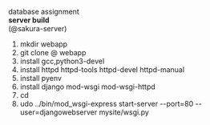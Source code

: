 database assignment  
**server build**  
(@sakura-server)
1. mkdir webapp
2. git clone @ webapp
3. install gcc,python3-devel
4. install httpd httpd-tools httpd-devel httpd-manual
5. install pyenv
6. install django mod-wsgi mod-wsgi-httpd
7. cd <project directory>
8. udo ../bin/mod_wsgi-express start-server --port=80 --user=djangowebserver mysite/wsgi.py

